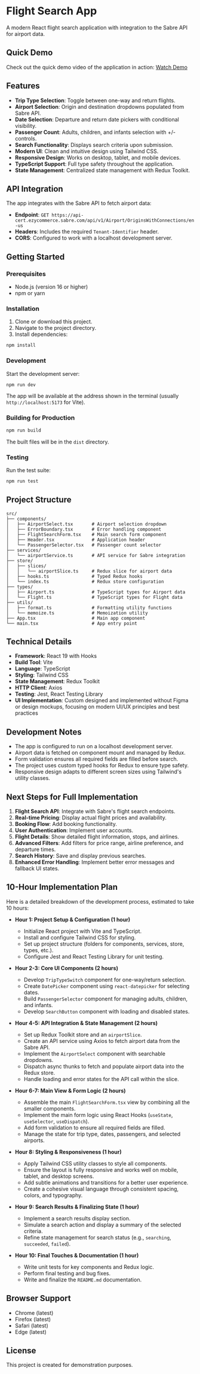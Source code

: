 # Flight Search App

A modern React flight search application with integration to the Sabre API for airport data.

## Quick Demo

Check out the quick demo video of the application in action: [Watch Demo](https://drive.google.com/file/d/1K6MGu9XjyXXjGaSdi-12JlfHGGP1o0uA/view?usp=sharing)

## Features

-  **Trip Type Selection**: Toggle between one-way and return flights.
-  **Airport Selection**: Origin and destination dropdowns populated from Sabre API.
-  **Date Selection**: Departure and return date pickers with conditional visibility.
-  **Passenger Count**: Adults, children, and infants selection with +/- controls.
-  **Search Functionality**: Displays search criteria upon submission.
-  **Modern UI**: Clean and intuitive design using Tailwind CSS.
-  **Responsive Design**: Works on desktop, tablet, and mobile devices.
-  **TypeScript Support**: Full type safety throughout the application.
-  **State Management**: Centralized state management with Redux Toolkit.

## API Integration

The app integrates with the Sabre API to fetch airport data:
- **Endpoint**: `GET https://api-cert.ezycommerce.sabre.com/api/v1/Airport/OriginsWithConnections/en-us`
- **Headers**: Includes the required `Tenant-Identifier` header.
- **CORS**: Configured to work with a localhost development server.

## Getting Started

### Prerequisites

- Node.js (version 16 or higher)
- npm or yarn

### Installation

1. Clone or download this project.
2. Navigate to the project directory.
3. Install dependencies:

```bash
npm install
```

### Development

Start the development server:

```bash
npm run dev
```

The app will be available at the address shown in the terminal (usually `http://localhost:5173` for Vite).

### Building for Production

```bash
npm run build
```

The built files will be in the `dist` directory.

### Testing

Run the test suite:

```bash
npm run test
```

## Project Structure

```
src/
├── components/
│   ├── AirportSelect.tsx       # Airport selection dropdown
│   ├── ErrorBoundary.tsx       # Error handling component
│   ├── FlightSearchForm.tsx    # Main search form component
│   ├── Header.tsx              # Application header
│   └── PassengerSelector.tsx   # Passenger count selector
├── services/
│   └── airportService.ts       # API service for Sabre integration
├── store/
│   ├── slices/
│   │   └── airportSlice.ts     # Redux slice for airport data
│   ├── hooks.ts                # Typed Redux hooks
│   └── index.ts                # Redux store configuration
├── types/
│   ├── Airport.ts              # TypeScript types for Airport data
│   └── Flight.ts               # TypeScript types for Flight data
├── utils/
│   ├── format.ts               # Formatting utility functions
│   └── memoize.ts              # Memoization utility
├── App.tsx                     # Main app component
└── main.tsx                    # App entry point
```

## Technical Details

- **Framework**: React 19 with Hooks
- **Build Tool**: Vite
- **Language**: TypeScript
- **Styling**: Tailwind CSS
- **State Management**: Redux Toolkit
- **HTTP Client**: Axios
- **Testing**: Jest, React Testing Library
- **UI Implementation**: Custom designed and implemented without Figma or design mockups, focusing on modern UI/UX principles and best practices

## Development Notes

- The app is configured to run on a localhost development server.
- Airport data is fetched on component mount and managed by Redux.
- Form validation ensures all required fields are filled before search.
- The project uses custom typed hooks for Redux to ensure type safety.
- Responsive design adapts to different screen sizes using Tailwind's utility classes.

## Next Steps for Full Implementation

1. **Flight Search API**: Integrate with Sabre's flight search endpoints.
2. **Real-time Pricing**: Display actual flight prices and availability.
3. **Booking Flow**: Add booking functionality.
4. **User Authentication**: Implement user accounts.
5. **Flight Details**: Show detailed flight information, stops, and airlines.
6. **Advanced Filters**: Add filters for price range, airline preference, and departure times.
7. **Search History**: Save and display previous searches.
8. **Enhanced Error Handling**: Implement better error messages and fallback UI states.

## 10-Hour Implementation Plan

Here is a detailed breakdown of the development process, estimated to take 10 hours:

- **Hour 1: Project Setup & Configuration (1 hour)**
  - Initialize React project with Vite and TypeScript.
  - Install and configure Tailwind CSS for styling.
  - Set up project structure (folders for components, services, store, types, etc.).
  - Configure Jest and React Testing Library for unit testing.

- **Hour 2-3: Core UI Components (2 hours)**
  - Develop `TripTypeSwitch` component for one-way/return selection.
  - Create `DatePicker` component using `react-datepicker` for selecting dates.
  - Build `PassengerSelector` component for managing adults, children, and infants.
  - Develop `SearchButton` component with loading and disabled states.

- **Hour 4-5: API Integration & State Management (2 hours)**
  - Set up Redux Toolkit store and an `airportSlice`.
  - Create an API service using Axios to fetch airport data from the Sabre API.
  - Implement the `AirportSelect` component with searchable dropdowns.
  - Dispatch async thunks to fetch and populate airport data into the Redux store.
  - Handle loading and error states for the API call within the slice.

- **Hour 6-7: Main View & Form Logic (2 hours)**
  - Assemble the main `FlightSearchForm.tsx` view by combining all the smaller components.
  - Implement the main form logic using React Hooks (`useState`, `useSelector`, `useDispatch`).
  - Add form validation to ensure all required fields are filled.
  - Manage the state for trip type, dates, passengers, and selected airports.

- **Hour 8: Styling & Responsiveness (1 hour)**
  - Apply Tailwind CSS utility classes to style all components.
  - Ensure the layout is fully responsive and works well on mobile, tablet, and desktop screens.
  - Add subtle animations and transitions for a better user experience.
  - Create a cohesive visual language through consistent spacing, colors, and typography.

- **Hour 9: Search Results & Finalizing State (1 hour)**
  - Implement a search results display section.
  - Simulate a search action and display a summary of the selected criteria.
  - Refine state management for search status (e.g., `searching`, `succeeded`, `failed`).

- **Hour 10: Final Touches & Documentation (1 hour)**
  - Write unit tests for key components and Redux logic.
  - Perform final testing and bug fixes.
  - Write and finalize the `README.md` documentation.

## Browser Support

- Chrome (latest)
- Firefox (latest)
- Safari (latest)
- Edge (latest)

## License

This project is created for demonstration purposes.
